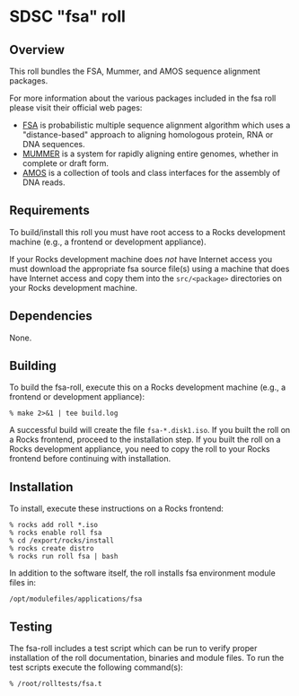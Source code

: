 # SDSC "fsa" roll

## Overview

This roll bundles the FSA, Mummer, and AMOS sequence alignment packages.

For more information about the various packages included in the fsa roll please visit their official web pages:

- <a href="http://fsa.sourceforge.net" target="_blank">FSA</a> is probabilistic
multiple sequence alignment algorithm which uses a "distance-based" approach to
aligning homologous protein, RNA or DNA sequences.
- <a href="http://mummer.sourceforge.net" target="_blank">MUMMER</a> is a system
for rapidly aligning entire genomes, whether in complete or draft form.
- <a href="http://sourceforge.net/projects/amos/" target="_blank">AMOS</a> is  a
collection of tools and class interfaces for the assembly of DNA reads.


## Requirements

To build/install this roll you must have root access to a Rocks development
machine (e.g., a frontend or development appliance).

If your Rocks development machine does *not* have Internet access you must
download the appropriate fsa source file(s) using a machine that does
have Internet access and copy them into the `src/<package>` directories on your
Rocks development machine.


## Dependencies

None.


## Building

To build the fsa-roll, execute this on a Rocks development
machine (e.g., a frontend or development appliance):

```shell
% make 2>&1 | tee build.log
```

A successful build will create the file `fsa-*.disk1.iso`.  If you built the
roll on a Rocks frontend, proceed to the installation step. If you built the
roll on a Rocks development appliance, you need to copy the roll to your Rocks
frontend before continuing with installation.


## Installation

To install, execute these instructions on a Rocks frontend:

```shell
% rocks add roll *.iso
% rocks enable roll fsa
% cd /export/rocks/install
% rocks create distro
% rocks run roll fsa | bash
```

In addition to the software itself, the roll installs fsa environment
module files in:

```shell
/opt/modulefiles/applications/fsa
```


## Testing

The fsa-roll includes a test script which can be run to verify proper
installation of the roll documentation, binaries and module files. To
run the test scripts execute the following command(s):

```shell
% /root/rolltests/fsa.t 
```
